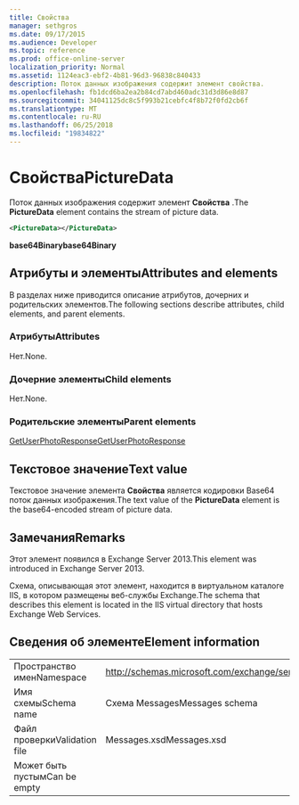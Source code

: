 ```yaml
---
title: Свойства
manager: sethgros
ms.date: 09/17/2015
ms.audience: Developer
ms.topic: reference
ms.prod: office-online-server
localization_priority: Normal
ms.assetid: 1124eac3-ebf2-4b81-96d3-96838c840433
description: Поток данных изображения содержит элемент свойства.
ms.openlocfilehash: fb1dcd6ba2ea2b84cd7abd460adc31d3d86e8d87
ms.sourcegitcommit: 34041125dc8c5f993b21cebfc4f8b72f0fd2cb6f
ms.translationtype: MT
ms.contentlocale: ru-RU
ms.lasthandoff: 06/25/2018
ms.locfileid: "19834822"
---
```

# <a name="picturedata"></a><span data-ttu-id="dbbec-103">Свойства</span><span class="sxs-lookup"><span data-stu-id="dbbec-103">PictureData</span></span>

<span data-ttu-id="dbbec-104">Поток данных изображения содержит элемент **Свойства** .</span><span class="sxs-lookup"><span data-stu-id="dbbec-104">The **PictureData** element contains the stream of picture data.</span></span> 
  
```XML
<PictureData></PictureData>
```

 <span data-ttu-id="dbbec-105">**base64Binary**</span><span class="sxs-lookup"><span data-stu-id="dbbec-105">**base64Binary**</span></span>
## <a name="attributes-and-elements"></a><span data-ttu-id="dbbec-106">Атрибуты и элементы</span><span class="sxs-lookup"><span data-stu-id="dbbec-106">Attributes and elements</span></span>

<span data-ttu-id="dbbec-107">В разделах ниже приводится описание атрибутов, дочерних и родительских элементов.</span><span class="sxs-lookup"><span data-stu-id="dbbec-107">The following sections describe attributes, child elements, and parent elements.</span></span>
  
### <a name="attributes"></a><span data-ttu-id="dbbec-108">Атрибуты</span><span class="sxs-lookup"><span data-stu-id="dbbec-108">Attributes</span></span>

<span data-ttu-id="dbbec-109">Нет.</span><span class="sxs-lookup"><span data-stu-id="dbbec-109">None.</span></span>
  
### <a name="child-elements"></a><span data-ttu-id="dbbec-110">Дочерние элементы</span><span class="sxs-lookup"><span data-stu-id="dbbec-110">Child elements</span></span>

<span data-ttu-id="dbbec-111">Нет.</span><span class="sxs-lookup"><span data-stu-id="dbbec-111">None.</span></span>
  
### <a name="parent-elements"></a><span data-ttu-id="dbbec-112">Родительские элементы</span><span class="sxs-lookup"><span data-stu-id="dbbec-112">Parent elements</span></span>

[<span data-ttu-id="dbbec-113">GetUserPhotoResponse</span><span class="sxs-lookup"><span data-stu-id="dbbec-113">GetUserPhotoResponse</span></span>](getuserphotoresponse.md)
  
## <a name="text-value"></a><span data-ttu-id="dbbec-114">Текстовое значение</span><span class="sxs-lookup"><span data-stu-id="dbbec-114">Text value</span></span>

<span data-ttu-id="dbbec-115">Текстовое значение элемента **Свойства** является кодировки Base64 поток данных изображения.</span><span class="sxs-lookup"><span data-stu-id="dbbec-115">The text value of the **PictureData** element is the base64-encoded stream of picture data.</span></span> 
  
## <a name="remarks"></a><span data-ttu-id="dbbec-116">Замечания</span><span class="sxs-lookup"><span data-stu-id="dbbec-116">Remarks</span></span>

<span data-ttu-id="dbbec-117">Этот элемент появился в Exchange Server 2013.</span><span class="sxs-lookup"><span data-stu-id="dbbec-117">This element was introduced in Exchange Server 2013.</span></span>
  
<span data-ttu-id="dbbec-118">Схема, описывающая этот элемент, находится в виртуальном каталоге IIS, в котором размещены веб-службы Exchange.</span><span class="sxs-lookup"><span data-stu-id="dbbec-118">The schema that describes this element is located in the IIS virtual directory that hosts Exchange Web Services.</span></span>
  
## <a name="element-information"></a><span data-ttu-id="dbbec-119">Сведения об элементе</span><span class="sxs-lookup"><span data-stu-id="dbbec-119">Element information</span></span>

|||
|:-----|:-----|
|<span data-ttu-id="dbbec-120">Пространство имен</span><span class="sxs-lookup"><span data-stu-id="dbbec-120">Namespace</span></span>  <br/> |http://schemas.microsoft.com/exchange/services/2006/messages  <br/> |
|<span data-ttu-id="dbbec-121">Имя схемы</span><span class="sxs-lookup"><span data-stu-id="dbbec-121">Schema name</span></span>  <br/> |<span data-ttu-id="dbbec-122">Схема Messages</span><span class="sxs-lookup"><span data-stu-id="dbbec-122">Messages schema</span></span>  <br/> |
|<span data-ttu-id="dbbec-123">Файл проверки</span><span class="sxs-lookup"><span data-stu-id="dbbec-123">Validation file</span></span>  <br/> |<span data-ttu-id="dbbec-124">Messages.xsd</span><span class="sxs-lookup"><span data-stu-id="dbbec-124">Messages.xsd</span></span>  <br/> |
|<span data-ttu-id="dbbec-125">Может быть пустым</span><span class="sxs-lookup"><span data-stu-id="dbbec-125">Can be empty</span></span>  <br/> ||
   

